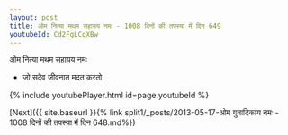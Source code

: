 ```yaml
---
layout: post
title: ओम नित्या मथम सहायय नमः - 1008 दिनों की तपस्या में दिन 649
youtubeId: Cd2FgLCgXBw
---
```

 
 
 ओम नित्या मथम सहायय नमः  
 
 -  जो सदैव जीवनात मदत करतो 
 
  
 
  
 
 
 
 
 
 


{% include youtubePlayer.html id=page.youtubeId %}
 
[Next]({{ site.baseurl }}{% link  split1/_posts/2013-05-17-ओम गुनादिकाय नमः - 1008 दिनों की तपस्या में दिन 648.md%})
 
